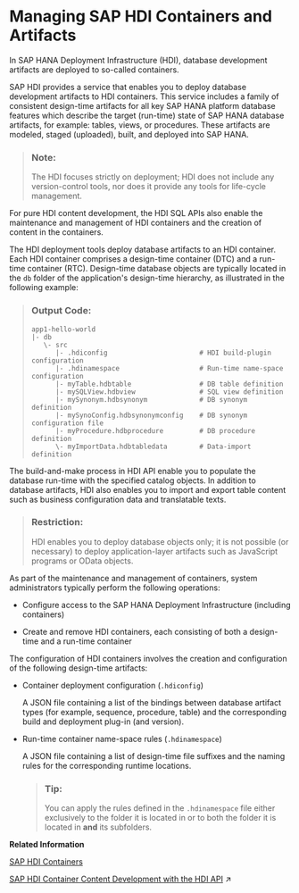 <!-- loio23f1f40731504e7eb7e4ec4b65cbfa71 -->

# Managing SAP HDI Containers and Artifacts

In SAP HANA Deployment Infrastructure \(HDI\), database development artifacts are deployed to so-called containers.

SAP HDI provides a service that enables you to deploy database development artifacts to HDI containers. This service includes a family of consistent design-time artifacts for all key SAP HANA platform database features which describe the target \(run-time\) state of SAP HANA database artifacts, for example: tables, views, or procedures. These artifacts are modeled, staged \(uploaded\), built, and deployed into SAP HANA.

> ### Note:  
> The HDI focuses strictly on deployment; HDI does not include any version-control tools, nor does it provide any tools for life-cycle management.

For pure HDI content development, the HDI SQL APIs also enable the maintenance and management of HDI containers and the creation of content in the containers.

The HDI deployment tools deploy database artifacts to an HDI container. Each HDI container comprises a design-time container \(DTC\) and a run-time container \(RTC\). Design-time database objects are typically located in the `db` folder of the application's design-time hierarchy, as illustrated in the following example:

> ### Output Code:  
> ```
> app1-hello-world
> |- db
>    \- src
>       |- .hdiconfig                       # HDI build-plugin configuration
>       |- .hdinamespace                    # Run-time name-space configuration
>       |- myTable.hdbtable                 # DB table definition
>       |- mySQLView.hdbview                # SQL view definition
>       |- mySynonym.hdbsynonym             # DB synonym definition
>       |- mySynoConfig.hdbsynonymconfig    # DB synonym configuration file
>       |- myProcedure.hdbprocedure         # DB procedure definition
>       \- myImportData.hdbtabledata        # Data-import definition
> ```

The build-and-make process in HDI API enable you to populate the database run-time with the specified catalog objects. In addition to database artifacts, HDI also enables you to import and export table content such as business configuration data and translatable texts.

> ### Restriction:  
> HDI enables you to deploy database objects only; it is not possible \(or necessary\) to deploy application-layer artifacts such as JavaScript programs or OData objects.

As part of the maintenance and management of containers, system administrators typically perform the following operations:

-   Configure access to the SAP HANA Deployment Infrastructure \(including containers\)

-   Create and remove HDI containers, each consisting of both a design-time and a run-time container


The configuration of HDI containers involves the creation and configuration of the following design-time artifacts:

-   Container deployment configuration \(`.hdiconfig`\)

    A JSON file containing a list of the bindings between database artifact types \(for example, sequence, procedure, table\) and the corresponding build and deployment plug-in \(and version\).

-   Run-time container name-space rules \(`.hdinamespace`\)

    A JSON file containing a list of design-time file suffixes and the naming rules for the corresponding runtime locations.

    > ### Tip:  
    > You can apply the rules defined in the `.hdinamespace` file either exclusively to the folder it is located in or to both the folder it is located in **and** its subfolders.


**Related Information**  


[SAP HDI Containers](sap-hdi-containers-e28abca.md "An SAP HANA HDI container consists of a design-time container and a corresponding run-time container.")

[SAP HDI Container Content Development with the HDI API](https://help.sap.com/viewer/c2cc2e43458d4abda6788049c58143dc/2022_2_QRC/en-US/bea716c9ad68444ca63485e3f92d6589.html "SAP HDI includes an SQL API for the development of content in SAP HDI containers.") :arrow_upper_right:

